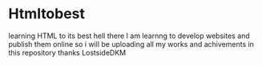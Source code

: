 # Htmltobest
learning HTML to its best
hell there I am learnng to develop websites and publish them online
so i will be uploading all my works and achivements in this repository
thanks
LostsideDKM